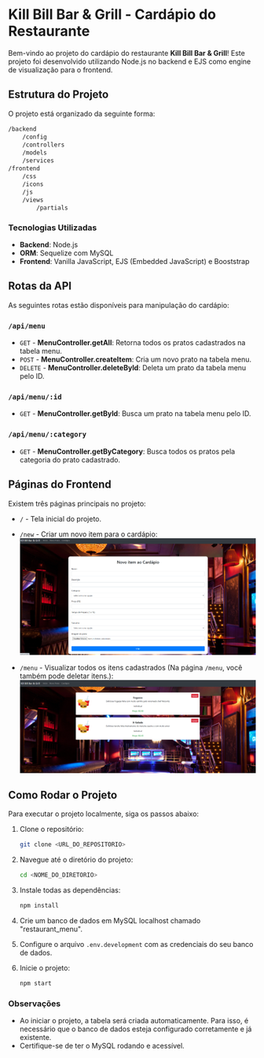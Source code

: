 # Kill Bill Bar & Grill - Cardápio do Restaurante

Bem-vindo ao projeto do cardápio do restaurante **Kill Bill Bar & Grill**! Este projeto foi desenvolvido utilizando Node.js no backend e EJS como engine de visualização para o frontend.

## Estrutura do Projeto

O projeto está organizado da seguinte forma:

```
/backend
    /config
    /controllers
    /models
    /services
/frontend
    /css
    /icons
    /js
    /views
        /partials
```

### Tecnologias Utilizadas

- **Backend**: Node.js
- **ORM**: Sequelize com MySQL
- **Frontend**: Vanilla JavaScript, EJS (Embedded JavaScript) e Booststrap

## Rotas da API

As seguintes rotas estão disponíveis para manipulação do cardápio:

### `/api/menu`

- `GET` - **MenuController.getAll**: Retorna todos os pratos cadastrados na tabela menu.
- `POST` - **MenuController.createItem**: Cria um novo prato na tabela menu.
- `DELETE` - **MenuController.deleteById**: Deleta um prato da tabela menu pelo ID.

### `/api/menu/:id`

- `GET` - **MenuController.getById**: Busca um prato na tabela menu pelo ID.

### `/api/menu/:category`

- `GET` - **MenuController.getByCategory**: Busca todos os pratos pela categoria do prato cadastrado.

## Páginas do Frontend

Existem três páginas principais no projeto:

- `/` - Tela inicial do projeto.
- `/new` - Criar um novo item para o cardápio:
![Texto Alternativo](https://github.com/IanFirmino/restaurant-menu.full/blob/main/frontend/icons/route-new.png)

- `/menu` - Visualizar todos os itens cadastrados (Na página `/menu`, você também pode deletar itens.):
![Texto Alternativo](https://github.com/IanFirmino/restaurant-menu.full/blob/main/frontend/icons/route-cardapio.png)

## Como Rodar o Projeto

Para executar o projeto localmente, siga os passos abaixo:

1. Clone o repositório:
   ```bash
   git clone <URL_DO_REPOSITORIO>
   ```

2. Navegue até o diretório do projeto:
   ```bash
   cd <NOME_DO_DIRETORIO>
   ```

3. Instale todas as dependências:
   ```bash
   npm install
   ```
4. Crie um banco de dados em MySQL localhost chamado "restaurant_menu".
   
6. Configure o arquivo `.env.development` com as credenciais do seu banco de dados.
   
8. Inicie o projeto:
   ```bash
   npm start
   ```

### Observações

- Ao iniciar o projeto, a tabela será criada automaticamente. Para isso, é necessário que o banco de dados esteja configurado corretamente e já existente.
- Certifique-se de ter o MySQL rodando e acessível.
